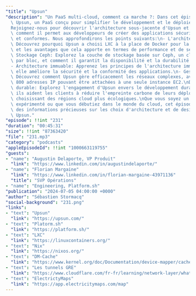 ```yaml
---
"title": "Upsun"
"description": "Un PaaS multi-cloud, comment ca marche ?: Dans cet épisode, nous explorons\
  \ Upsun, un PaaS conçu pour simplifier le développement et le déploiement d'applications.\n\
  Rejoignez-nous pour découvrir l'architecture sous-jacente d'Upsun et comprendre\
  \ comment il permet aux développeurs de créer des applications sécurisées, évolutives\
  \ et conformes. Nous approfondirons les points suivants:\n- L'architecture LXC:\
  \ Découvrez pourquoi Upsun a choisi LXC à la place de Docker pour la conteneurisation\
  \ et les avantages que cela apporte en termes de performance et de sécurité.\n-\
  \ Stockage Ceph: Explorez la couche de stockage basée sur Ceph, un cluster de stockage\
  \ par bloc, et comment il garantit la disponibilité et la durabilité des données.\n\
  - Architecture immuable: Apprenez les principes de l'architecture immuable et comment\
  \ elle améliore la sécurité et la conformité des applications.\n- Gestion du réseau:\
  \ Découvrez comment Upsun gère efficacement les réseaux complexes, avec plus de\
  \ 800 adresses IP pouvant être attachées à une seule instance EC2.\nDéploiement\
  \ durable: Explorez l'engagement d'Upsun envers le développement durable et comment\
  \ ils aident les clients à réduire l'empreinte carbone de leurs déploiements en\
  \ choisissant des régions cloud plus écologiques.\nQue vous soyez un développeur\
  \ expérimenté ou que vous débutiez dans le monde du cloud, cet épisode vous fournira\
  \ des informations précieuses sur les choix d'architecture et de design faits par\
  \ Upsun."
"episode": !!int "231"
"duration": "00:45:31"
"size": !!int "87363420"
"file": "231.mp3"
"category": "podcasts"
"appleEpisodeId": !!int "1000663119755"
"guests":
- "name": "Augustin Delaporte, VP Produit"
  "link": "https://www.linkedin.com/in/augustindelaporte/"
- "name": "Florian Margaine"
  "link": "https://www.linkedin.com/in/florian-margaine-43971136"
  "title": "SVP Opérations"
- "name": "Engineering, Platform.sh"
"publication": "2024-07-05 04:00:00 +0000"
"author": "Sébastien Stormacq"
"social-background": "231.png"
"links":
- "text": "Upsun"
  "link": "https://upsun.com/"
- "text": "Platorm.sh"
  "link": "https://platform.sh/"
- "text": "LXC"
  "link": "https://linuxcontainers.org/"
- "text": "Nix"
  "link": "https://nixos.org/"
- "text": "DM-Cache"
  "link": "https://www.kernel.org/doc/Documentation/device-mapper/cache.txt"
- "text": "Les tunnels GRE"
  "link": "https://www.cloudflare.com/fr-fr/learning/network-layer/what-is-gre-tunneling/"
- "text": "ElectrictyMaps"
  "link": "https://app.electricitymaps.com/map"
---
```

